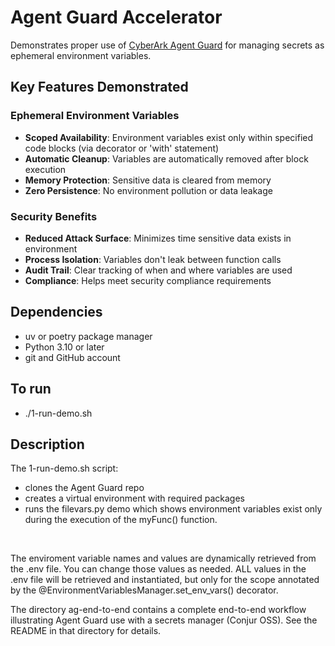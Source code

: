 # Agent Guard Accelerator

Demonstrates proper use of [CyberArk Agent Guard](https://github.com/cyberark/agent-guard) for managing secrets as ephemeral environment variables.

## Key Features Demonstrated

### Ephemeral Environment Variables
- **Scoped Availability**: Environment variables exist only within specified code blocks (via decorator or 'with' statement)
- **Automatic Cleanup**: Variables are automatically removed after block execution
- **Memory Protection**: Sensitive data is cleared from memory
- **Zero Persistence**: No environment pollution or data leakage

### Security Benefits
- **Reduced Attack Surface**: Minimizes time sensitive data exists in environment
- **Process Isolation**: Variables don't leak between function calls
- **Audit Trail**: Clear tracking of when and where variables are used
- **Compliance**: Helps meet security compliance requirements

## Dependencies

- uv or poetry package manager
- Python 3.10 or later
- git and GitHub account

## To run

- ./1-run-demo.sh

## Description

The 1-run-demo.sh script:

- clones the Agent Guard repo
- creates a virtual environment with required packages
- runs the filevars.py demo which shows environment variables exist only during the execution of the myFunc() function.
<br>

The enviroment variable names and values are dynamically retrieved from the .env file. You can change those values as needed. ALL values in the .env file will be retrieved and instantiated, but only for the scope annotated by the @EnvironmentVariablesManager.set_env_vars() decorator.

The directory ag-end-to-end contains a complete end-to-end workflow illustrating Agent Guard use with a secrets manager (Conjur OSS). See the README in that directory for details.